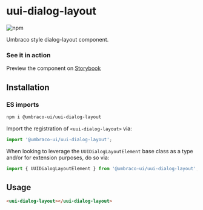 # uui-dialog-layout

![npm](https://img.shields.io/npm/v/@umbraco-ui/uui-dialog-layout?logoColor=%231B264F)

Umbraco style dialog-layout component.

### See it in action

Preview the component on [Storybook](https://uui.umbraco.com/?path=/story/uui-dialog-layout)

## Installation

### ES imports

```zsh
npm i @umbraco-ui/uui-dialog-layout
```

Import the registration of `<uui-dialog-layout>` via:

```javascript
import '@umbraco-ui/uui-dialog-layout';
```

When looking to leverage the `UUIDialogLayoutElement` base class as a type and/or for extension purposes, do so via:

```javascript
import { UUIDialogLayoutElement } from '@umbraco-ui/uui-dialog-layout';
```

## Usage

```html
<uui-dialog-layout></uui-dialog-layout>
```
